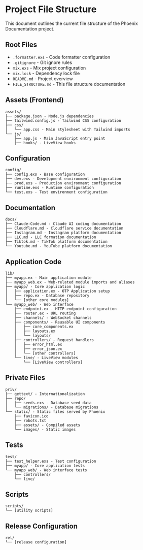 # Project File Structure

This document outlines the current file structure of the Phoenix Documentation project.

## Root Files
- `.formatter.exs` - Code formatter configuration
- `.gitignore` - Git ignore rules
- `mix.exs` - Mix project configuration
- `mix.lock` - Dependency lock file
- `README.md` - Project overview
- `FILE_STRUCTURE.md` - This file structure documentation

## Assets (Frontend)
```
assets/
├── package.json - Node.js dependencies
├── tailwind.config.js - Tailwind CSS configuration
├── css/
│   └── app.css - Main stylesheet with Tailwind imports
└── js/
    ├── app.js - Main JavaScript entry point
    ├── hooks/ - LiveView hooks
```

## Configuration
```
config/
├── config.exs - Base configuration
├── dev.exs - Development environment configuration
├── prod.exs - Production environment configuration
├── runtime.exs - Runtime configuration
└── test.exs - Test environment configuration
```

## Documentation
```
docs/
├── Claude-Code.md - Claude AI coding documentation
├── Cloudflare.md - Cloudflare service documentation
├── Instagram.md - Instagram platform documentation
├── LLC.md - LLC formation documentation
├── Tiktok.md - TikTok platform documentation
└── Youtube.md - YouTube platform documentation
```

## Application Code
```
lib/
├── myapp.ex - Main application module
├── myapp_web.ex - Web-related module imports and aliases
├── myapp/ - Core application logic
│   ├── application.ex - OTP Application setup
│   ├── repo.ex - Database repository
│   └── [other core modules]
└── myapp_web/ - Web interface
    ├── endpoint.ex - HTTP endpoint configuration
    ├── router.ex - URL routing
    ├── channels/ - WebSocket channels
    ├── components/ - Reusable UI components
    │   ├── core_components.ex
    │   ├── layouts.ex
    │   └── layouts/
    ├── controllers/ - Request handlers
    │   ├── error_html.ex
    │   ├── error_json.ex
    │   └── [other controllers]
    └── live/ - LiveView modules
        └── [LiveView controllers]
```

## Private Files
```
priv/
├── gettext/ - Internationalization
├── repo/
│   ├── seeds.exs - Database seed data
│   └── migrations/ - Database migrations
└── static/ - Static files served by Phoenix
    ├── favicon.ico
    ├── robots.txt
    ├── assets/ - Compiled assets
    └── images/ - Static images
```

## Tests
```
test/
├── test_helper.exs - Test configuration
├── myapp/ - Core application tests
└── myapp_web/ - Web interface tests
    ├── controllers/
    └── live/
```

## Scripts
```
scripts/
└── [utility scripts]
```

## Release Configuration
```
rel/
└── [release configuration]
```
